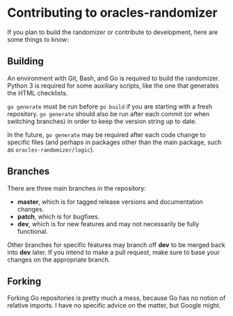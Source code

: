 # Contributing to oracles-randomizer

If you plan to build the randomizer or contribute to development, here are some
things to know:


## Building

An environment with Git, Bash, and Go is required to build the randomizer.
Python 3 is required for some auxiliary scripts, like the one that generates
the HTML checklists.

`go generate` must be run before `go build` if you are starting with a fresh
repository. `go generate` should also be run after each commit (or when
switching branches) in order to keep the version string up to date.

In the future, `go generate` may be required after each code change to specific
files (and perhaps in packages other than the main package, such as
`oracles-randomizer/logic`).


## Branches

There are three main branches in the repository:

- **master**, which is for tagged release versions and documentation changes.
- **patch**, which is for bugfixes.
- **dev**, which is for new features and may not necessarily be fully
  functional.

Other branches for specific features may branch off **dev** to be merged back
into **dev** later. If you intend to make a pull request, make sure to base
your changes on the appropriate branch.


## Forking

Forking Go repositories is pretty much a mess, because Go has no notion of
relative imports. I have no specific advice on the matter, but Google might.
